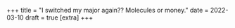 +++
title = "I switched my major again?? Molecules or money."
date = 2022-03-10
draft = true
[extra]
+++
